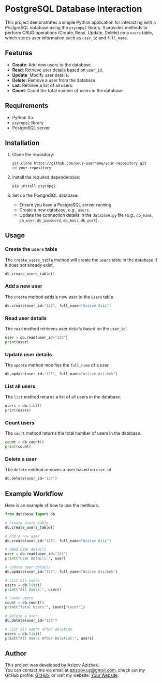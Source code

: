 
# PostgreSQL Database Interaction

This project demonstrates a simple Python application for interacting with a PostgreSQL database using the `psycopg2` library. It provides methods to perform CRUD operations (Create, Read, Update, Delete) on a `users` table, which stores user information such as `user_id` and `full_name`.

## Features

- **Create**: Add new users to the database.
- **Read**: Retrieve user details based on `user_id`.
- **Update**: Modify user details.
- **Delete**: Remove a user from the database.
- **List**: Retrieve a list of all users.
- **Count**: Count the total number of users in the database.

## Requirements

- Python 3.x
- `psycopg2` library
- PostgreSQL server

## Installation

1. Clone the repository:

   ```bash
   git clone https://github.com/your-username/your-repository.git
   cd your-repository
   ```

2. Install the required dependencies:

   ```bash
   pip install psycopg2
   ```

3. Set up the PostgreSQL database:
   - Ensure you have a PostgreSQL server running.
   - Create a new database, e.g., `users`.
   - Update the connection details in the `database.py` file (e.g., `db_name`, `db_user`, `db_password`, `db_host`, `db_port`).

## Usage

### Create the `users` table

The `create_users_table` method will create the `users` table in the database if it does not already exist.

```python
db.create_users_table()
```

### Add a new user

The `create` method adds a new user to the `users` table.

```python
db.create(user_id="123", full_name="Azizov Aziz")
```

### Read user details

The `read` method retrieves user details based on the `user_id`.

```python
user = db.read(user_id="123")
print(user)
```

### Update user details

The `update` method modifies the `full_name` of a user.

```python
db.update(user_id="123", full_name="Azizov Azizbek")
```

### List all users

The `list` method returns a list of all users in the database.

```python
users = db.list()
print(users)
```

### Count users

The `count` method returns the total number of users in the database.

```python
count = db.count()
print(count)
```

### Delete a user

The `delete` method removes a user based on `user_id`.

```python
db.delete(user_id="123")
```

## Example Workflow

Here is an example of how to use the methods:

```python
from database import db

# Create users table
db.create_users_table()

# Add a new user
db.create(user_id="123", full_name="Azizov Aziz")

# Read user details
user = db.read(user_id="123")
print("User Details:", user)

# Update user details
db.update(user_id="123", full_name="Azizov Azizbek")

# List all users
users = db.list()
print("All Users:", users)

# Count users
count = db.count()
print("Total Users:", count["count"])

# Delete a user
db.delete(user_id="123")

# List all users after deletion
users = db.list()
print("All Users After Deletion:", users)
```

## Author

This project was developed by Azizov Azizbek.  
You can contact me via email at azizoov.uz@gmail.com, check out my GitHub profile: [GitHub](https://github.com/devazizov), or visit my website: [Your Website](https://azizov.dev).
